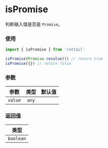 # isPromise

判断输入值是否是 `Promise`。

### 使用

```ts
import { isPromise } from 'rattail'

isPromise(Promise.resolve()) // return true
isPromise({}) // return false
```

### 参数

| 参数    | 类型  | 默认值 |
| ------- | :---: | -----: |
| `value` | `any` |        |

### 返回值

|   类型    |
| :-------: |
| `boolean` |
